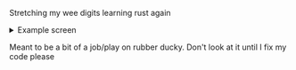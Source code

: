 Stretching my wee digits learning rust again
<details>
<summary>Example screen</summary>
<img width="1911" height="1165" alt="image" src="https://github.com/user-attachments/assets/62cc56fb-2685-4d3c-b325-7612a604eb6d" />```
</details>

Meant to be a bit of a job/play on rubber ducky.  Don't look at it until I fix my code please
